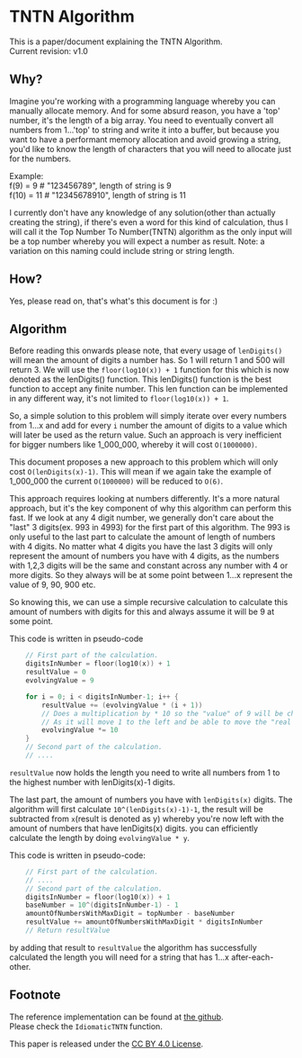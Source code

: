 # TNTN Algorithm

This is a paper/document explaining the TNTN Algorithm.  
Current revision: v1.0  
  
## Why?

Imagine you're working with a programming language whereby you can manually
allocate memory. And for some absurd reason, you have a 'top' number, it's the
length of a big array. You need to eventually convert all numbers from 1...'top'
to string and write it into a buffer, but because you want to have a performant
memory allocation and avoid growing a string, you'd like to know the length of
characters that you will need to allocate just for the numbers.
  
Example:  
f(9) = 9 # "123456789", length of string is 9  
f(10) = 11 # "12345678910", length of string is 11  

I currently don't have any knowledge of any solution(other than actually
creating the string), if there's even a word for this kind of calculation, thus
I will call it the Top Number To Number(TNTN) algorithm as the only input will
be a top number whereby you will expect a number as result. Note: a variation on
this naming could include string or string length.  


## How?

Yes, please read on, that's what's this document is for :)


## Algorithm

Before reading this onwards please note, that every usage of `lenDigits()` will
mean the amount of digits a number has. So 1 will return 1 and 500 will return
3. We will use the `floor(log10(x)) + 1` function for this which is now denoted
as the lenDigits() function. This lenDigits() function is the best function to
accept any finite number. This len function can be implemented in any different
way, it's not limited to `floor(log10(x)) + 1`.

So, a simple solution to this problem will simply iterate over every numbers
from 1...x and add for every `i` number the amount of digits to a value which
will later be used as the return value. Such an approach is very inefficient for
bigger numbers like 1_000_000, whereby it will cost `O(1000000)`.

This document proposes a new approach to this problem which will only cost
`O(lenDigits(x)-1)`. This will mean if we again take the example of 1_000_000 the
current `O(1000000)` will be reduced to `O(6)`.

This approach requires looking at numbers differently. It's a more natural
approach, but it's the key component of why this algorithm can perform this
fast. If we look at any 4 digit number, we generally don't care about the "last"
3 digits(ex. 993 in 4993) for the first part of this algorithm. The 993 is
only useful to the last part to calculate the amount of length of numbers with
4 digits. No matter what 4 digits you have the last 3 digits will only
represent the amount of numbers you have with 4 digits, as the numbers with
1,2,3 digits will be the same and constant across any number with 4 or more
digits. So they always will be at some point between 1...x represent the value
of 9, 90, 900 etc.

So knowing this, we can use a simple recursive calculation to calculate this
amount of numbers with digits for this and always assume it will be 9 at some
point.

This code is written in pseudo-code
```go
    // First part of the calculation.
    digitsInNumber = floor(log10(x)) + 1
    resultValue = 0
    evolvingValue = 9

    for i = 0; i < digitsInNumber-1; i++ {
        resultValue += (evolvingValue * (i + 1))
        // Does a multiplication by * 10 so the "value" of 9 will be changed.
        // As it will move 1 to the left and be able to move the "real value".
        evolvingValue *= 10
    }
    // Second part of the calculation.
    // ....
```

`resultValue` now holds the length you need to write all numbers from 1 to the
highest number with lenDigits(x)-1 digits.

The last part, the amount of numbers you have with `lenDigits(x)` digits. The
algorithm will first calculate `10^(lenDigits(x)-1)-1`, the result will be
subtracted from `x`(result is denoted as y) whereby you're now left with the
amount of numbers that have lenDigits(x) digits. you can efficiently calculate
the length by doing `evolvingValue * y`.

This code is written in pseudo-code:
```go
    // First part of the calculation.
    // ....
    // Second part of the calculation.
    digitsInNumber = floor(log10(x)) + 1
    baseNumber = 10^(digitsInNumber-1) - 1
    amountOfNumbersWithMaxDigit = topNumber - baseNumber
    resultValue += amountOfNumbersWithMaxDigit * digitsInNumber
    // Return resultValue
```

by adding that result to `resultValue` the algorithm has successfully calculated
the length you will need for a string that has 1...x after-each-other.

## Footnote

The reference implementation can be found at [the github](https://github.com/gusted/tntn).  
Please check the `IdiomaticTNTN` function.

This paper is released under the [CC BY 4.0 License](https://creativecommons.org/licenses/by/4.0/). 
